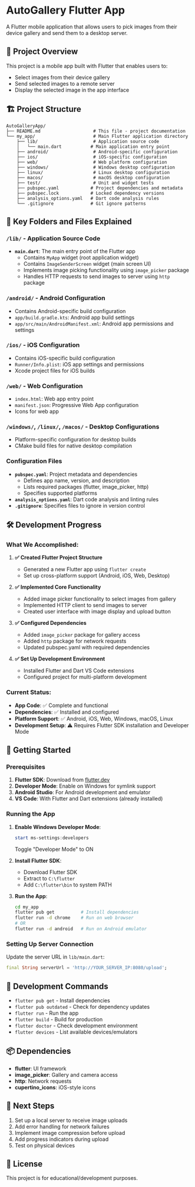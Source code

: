 # AutoGallery Flutter App

A Flutter mobile application that allows users to pick images from their device gallery and send them to a desktop server.

## 📱 Project Overview

This project is a mobile app built with Flutter that enables users to:
- Select images from their device gallery
- Send selected images to a remote server
- Display the selected image in the app interface

## 🏗️ Project Structure

```
AutoGalleryApp/
├── README.md                    # This file - project documentation
└── my_app/                      # Main Flutter application directory
    ├── lib/                     # Application source code
    │   └── main.dart           # Main application entry point
    ├── android/                 # Android-specific configuration
    ├── ios/                     # iOS-specific configuration  
    ├── web/                     # Web platform configuration
    ├── windows/                 # Windows desktop configuration
    ├── linux/                   # Linux desktop configuration
    ├── macos/                   # macOS desktop configuration
    ├── test/                    # Unit and widget tests
    ├── pubspec.yaml            # Project dependencies and metadata
    ├── pubspec.lock            # Locked dependency versions
    ├── analysis_options.yaml   # Dart code analysis rules
    └── .gitignore              # Git ignore patterns
```

## 📁 Key Folders and Files Explained

### `/lib/` - Application Source Code
- **`main.dart`**: The main entry point of the Flutter app
  - Contains `MyApp` widget (root application widget)
  - Contains `ImageSenderScreen` widget (main screen UI)
  - Implements image picking functionality using `image_picker` package
  - Handles HTTP requests to send images to server using `http` package

### `/android/` - Android Configuration
- Contains Android-specific build configuration
- `app/build.gradle.kts`: Android app build settings
- `app/src/main/AndroidManifest.xml`: Android app permissions and settings

### `/ios/` - iOS Configuration
- Contains iOS-specific build configuration
- `Runner/Info.plist`: iOS app settings and permissions
- Xcode project files for iOS builds

### `/web/` - Web Configuration
- `index.html`: Web app entry point
- `manifest.json`: Progressive Web App configuration
- Icons for web app

### `/windows/`, `/linux/`, `/macos/` - Desktop Configurations
- Platform-specific configuration for desktop builds
- CMake build files for native desktop compilation

### Configuration Files
- **`pubspec.yaml`**: Project metadata and dependencies
  - Defines app name, version, and description
  - Lists required packages (flutter, image_picker, http)
  - Specifies supported platforms
- **`analysis_options.yaml`**: Dart code analysis and linting rules
- **`.gitignore`**: Specifies files to ignore in version control

## 🛠️ Development Progress

### What We Accomplished:

1. **✅ Created Flutter Project Structure**
   - Generated a new Flutter app using `flutter create`
   - Set up cross-platform support (Android, iOS, Web, Desktop)

2. **✅ Implemented Core Functionality**
   - Added image picker functionality to select images from gallery
   - Implemented HTTP client to send images to server
   - Created user interface with image display and upload button

3. **✅ Configured Dependencies**
   - Added `image_picker` package for gallery access
   - Added `http` package for network requests
   - Updated pubspec.yaml with required dependencies

4. **✅ Set Up Development Environment**
   - Installed Flutter and Dart VS Code extensions
   - Configured project for multi-platform development

### Current Status:

- **App Code**: ✅ Complete and functional
- **Dependencies**: ✅ Installed and configured
- **Platform Support**: ✅ Android, iOS, Web, Windows, macOS, Linux
- **Development Setup**: ⚠️ Requires Flutter SDK installation and Developer Mode

## 🚀 Getting Started

### Prerequisites

1. **Flutter SDK**: Download from [flutter.dev](https://docs.flutter.dev/get-started/install)
2. **Developer Mode**: Enable on Windows for symlink support
3. **Android Studio**: For Android development and emulator
4. **VS Code**: With Flutter and Dart extensions (already installed)

### Running the App

1. **Enable Windows Developer Mode**:
   ```powershell
   start ms-settings:developers
   ```
   Toggle "Developer Mode" to ON

2. **Install Flutter SDK**:
   - Download Flutter SDK
   - Extract to `C:\flutter`
   - Add `C:\flutter\bin` to system PATH

3. **Run the App**:
   ```bash
   cd my_app
   flutter pub get          # Install dependencies
   flutter run -d chrome    # Run on web browser
   # OR
   flutter run -d android   # Run on Android emulator
   ```

### Setting Up Server Connection

Update the server URL in `lib/main.dart`:
```dart
final String serverUrl = 'http://YOUR_SERVER_IP:8080/upload';
```

## 🔧 Development Commands

- `flutter pub get` - Install dependencies
- `flutter pub outdated` - Check for dependency updates
- `flutter run` - Run the app
- `flutter build` - Build for production
- `flutter doctor` - Check development environment
- `flutter devices` - List available devices/emulators

## 📦 Dependencies

- **flutter**: UI framework
- **image_picker**: Gallery and camera access
- **http**: Network requests
- **cupertino_icons**: iOS-style icons

## 🎯 Next Steps

1. Set up a local server to receive image uploads
2. Add error handling for network failures
3. Implement image compression before upload
4. Add progress indicators during upload
5. Test on physical devices

## 📄 License

This project is for educational/development purposes.
